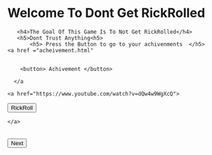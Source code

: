 

<html lang="en">
<head>
    <meta charset="UTF-8">
    <meta http-equiv="X-UA-Compatible" content="IE=edge">
    <meta name="viewport" content="width=device-width, initial-scale=1.0">
    <title>Dont Get RickRoll Introduction</title>
    <h1> Welcome To Dont Get RickRolled </h1>
    
       <h4>The Goal Of This Game Is To Not Get RickRolled</h4>
       <h5>Dont Trust Anything<h5>
           <h5> Press the Button to go to your achivenments  </h5>
    <a href ="acheivement.html"
       
       
        <button> Achivement </button>
       
      </a
</head>
<body>
    
    <a href="https://www.youtube.com/watch?v=dQw4w9WgXcQ">

<button> RickRoll </button>


    </a>
<br>

<a href="RickRoll Game.html">
<button>Next</button>
</a>
</body>

